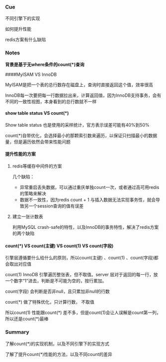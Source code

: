 ### Cue

不同引擎下的实现

如何提升性能

redis方案有什么缺陷

### Notes

**背景是基于无where条件的count(\*)查询**

####MyISAM VS InnoDB

MyISAM是把一个表的总行数存在磁盘上，查询时直接返回这个值，效率很高

InnoDB每一次要把每一行数据拉出来，计算返回值，因为InnoDB支持事务，会有不同的一致性视图，本身看到的总行数就不一样

#### show table status VS count(*)

Show table status 也是使用的采样统计，官方表示误差可能有40%到50%

count(*)自带优化，会选择最小的那颗索引数来遍历，以保证只扫描最小的数据量，但是遍历依然会带来性能问题

#### 提升性能的方案

1. redis等缓存中间件的方案

   几个缺陷：

   * 异常重启丢失数据，可以通过重庆单独count一次，或者通过高可用redis的策略来解决
   * 数据不一致性，因为redis count + 1 与插入数据无法实现事务性，就会导致另一个session查询的值有误差

2. 建立一张计数表

   利用MySQL crash-safe的特性，以及InnoDB的事务特性，解决了redis方案的两个缺陷

#### count(*) VS count(主键) VS count(1) VS count(字段)

引擎层遵循要什么给什么的原则，所以count(主键) 、count(1) 、count(字段)都会取出对应值

count(1) InnoDB 引擎遍历整张表，但不取值。server 层对于返回的每一行，放一个数字“1”进去，判断是不可能为空的，按行累加。

count(字段) 会判断是否非null，且只累加非null的行数

count(*) 做了特殊优化，只计算行数， 不取值

所以count(1) 性能跟count(*) 差不多，但是count(1)会让人误解是count第一列，所以还是count(\*)最棒

### Summary

了解count(*)的实现机制，以及不同引擎下的实现方式

了解了提升count(*)性能的方法，以及不同count的差异

